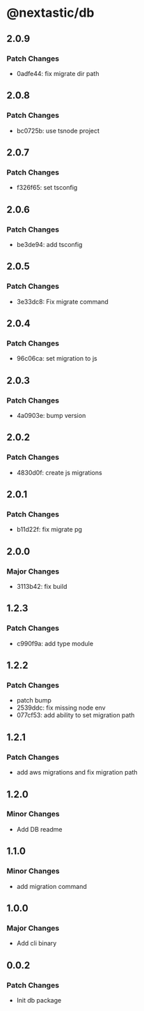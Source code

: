 # @nextastic/db

## 2.0.9

### Patch Changes

- 0adfe44: fix migrate dir path

## 2.0.8

### Patch Changes

- bc0725b: use tsnode project

## 2.0.7

### Patch Changes

- f326f65: set tsconfig

## 2.0.6

### Patch Changes

- be3de94: add tsconfig

## 2.0.5

### Patch Changes

- 3e33dc8: Fix migrate command

## 2.0.4

### Patch Changes

- 96c06ca: set migration to js

## 2.0.3

### Patch Changes

- 4a0903e: bump version

## 2.0.2

### Patch Changes

- 4830d0f: create js migrations

## 2.0.1

### Patch Changes

- b11d22f: fix migrate pg

## 2.0.0

### Major Changes

- 3113b42: fix build

## 1.2.3

### Patch Changes

- c990f9a: add type module

## 1.2.2

### Patch Changes

- patch bump
- 2539ddc: fix missing node env
- 077cf53: add ability to set migration path

## 1.2.1

### Patch Changes

- add aws migrations and fix migration path

## 1.2.0

### Minor Changes

- Add DB readme

## 1.1.0

### Minor Changes

- add migration command

## 1.0.0

### Major Changes

- Add cli binary

## 0.0.2

### Patch Changes

- Init db package
